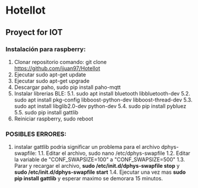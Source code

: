 # HotelIot
## Proyect for IOT

### Instalación para raspberry:
1. Clonar repositorio comando: git clone https://github.com/jjuan97/HotelIot
2. Ejecutar sudo apt-get update
3. Ejecutar sudo apt-get upgrade
4. Descargar paho, sudo pip install paho-mqtt
5. Instalar librerias BLE:
  5.1. sudo apt install bluetooth libbluetooth-dev
  5.2. sudo apt install pkg-config libboost-python-dev libboost-thread-dev
  5.3. sudo apt install libglib2.0-dev python-dev
  5.4. sudo pip install pybluez
  5.5. sudo pip install gattlib 
6. Reiniciar raspberry, sudo reboot



### POSIBLES ERRORES: 
1. instalar gattlib podria significar un problema para el archivo dphys-swapfile:
  1.1. Editar el archivo, sudo nano /etc/dphys-swapfile
  1.2. Editar la variable de "CONF_SWAPSIZE=100" a "CONF_SWAPSIZE=500"
  1.3. Parar y recargar el archivo, **sudo /etc/init.d/dphys-swapfile stop** y **sudo /etc/init.d/dphys-swapfile start**
  1.4. Ejecutar una vez mas **sudo pip install gattlib** y esperar maximo se demorara 15 minutos.

